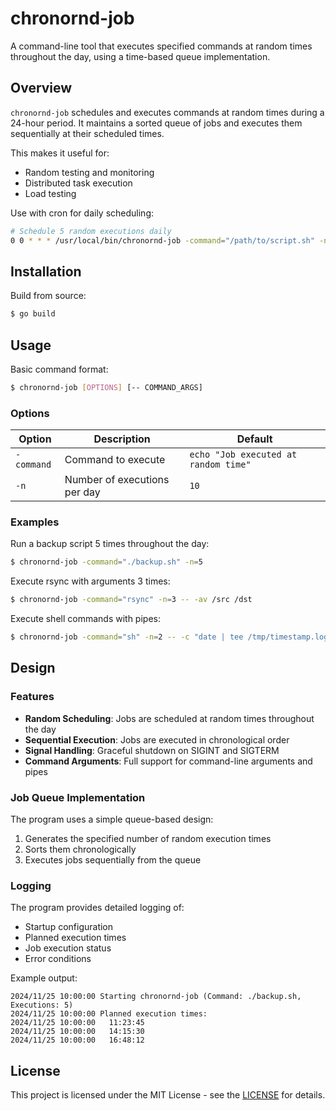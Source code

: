 # chronornd-job

A command-line tool that executes specified commands at random times throughout the day, using a time-based queue implementation.

## Overview

`chronornd-job` schedules and executes commands at random times during a 24-hour period. It maintains a sorted queue of jobs and executes them sequentially at their scheduled times.

This makes it useful for:

- Random testing and monitoring
- Distributed task execution
- Load testing

Use with cron for daily scheduling:

```bash
# Schedule 5 random executions daily
0 0 * * * /usr/local/bin/chronornd-job -command="/path/to/script.sh" -n=5
```

## Installation

Build from source:

```bash
$ go build
```

## Usage

Basic command format:

```bash
$ chronornd-job [OPTIONS] [-- COMMAND_ARGS]
```

### Options

| Option     | Description                  | Default                              |
|------------|------------------------------|--------------------------------------|
| `-command` | Command to execute           | `echo "Job executed at random time"` |
| `-n`       | Number of executions per day | `10`                                 |

### Examples

Run a backup script 5 times throughout the day:

```bash
$ chronornd-job -command="./backup.sh" -n=5
```

Execute rsync with arguments 3 times:

```bash
$ chronornd-job -command="rsync" -n=3 -- -av /src /dst
```

Execute shell commands with pipes:

```bash
$ chronornd-job -command="sh" -n=2 -- -c "date | tee /tmp/timestamp.log"
```

## Design

### Features

- **Random Scheduling**: Jobs are scheduled at random times throughout the day
- **Sequential Execution**: Jobs are executed in chronological order
- **Signal Handling**: Graceful shutdown on SIGINT and SIGTERM
- **Command Arguments**: Full support for command-line arguments and pipes

### Job Queue Implementation

The program uses a simple queue-based design:

1. Generates the specified number of random execution times
2. Sorts them chronologically
3. Executes jobs sequentially from the queue

### Logging

The program provides detailed logging of:

- Startup configuration
- Planned execution times
- Job execution status
- Error conditions

Example output:

```
2024/11/25 10:00:00 Starting chronornd-job (Command: ./backup.sh, Executions: 5)
2024/11/25 10:00:00 Planned execution times:
2024/11/25 10:00:00   11:23:45
2024/11/25 10:00:00   14:15:30
2024/11/25 10:00:00   16:48:12
```

## License

This project is licensed under the MIT License - see the [LICENSE](https://opensource.org/license/mit) for details.
